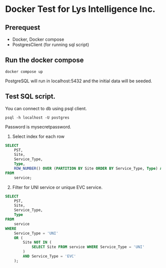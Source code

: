 # Docker Test for Lys Intelligence Inc.

## Prerequest

- Docker, Docker compose
- PostgresClient (for running sql script)

## Run the docker compose

```
docker compose up
```

PostgreSQL will run in localhost:5432 and the initial data will be seeded.

## Test SQL script.

You can connect to db using psql client.
```
psql -h localhost -U postgres
```

Password is mysecretpassword.

1. Select index for each row

```sql
SELECT
    PST,
    Site,
    Service_Type,
    Type,
    ROW_NUMBER() OVER (PARTITION BY Site ORDER BY Service_Type, Type) AS index
FROM
    service;
```

2. Filter for UNI service or unique EVC service.

```sql
SELECT
    PST,
    Site,
    Service_Type,
    Type
FROM
    service
WHERE
    Service_Type = 'UNI'
    OR (
        Site NOT IN (
            SELECT Site FROM service WHERE Service_Type = 'UNI'
        )
        AND Service_Type = 'EVC'
    );
```


